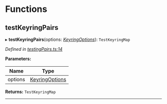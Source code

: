 

# Functions

<a id="testkeyringpairs"></a>

##  testKeyringPairs

▸ **testKeyringPairs**(options: *[KeyringOptions](_types_.md#keyringoptions)*): `TestKeyringMap`

*Defined in [testingPairs.ts:14](https://github.com/polkadot-js/common/blob/1e6eb2c/packages/keyring/src/testingPairs.ts#L14)*

**Parameters:**

| Name | Type |
| ------ | ------ |
| options | [KeyringOptions](_types_.md#keyringoptions) |

**Returns:** `TestKeyringMap`

___

